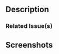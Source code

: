 ## Description

<!-- Describe your changes in detail -->
<!-- Does this fix a bug, implement a new feature, etc? -->

### Related Issue(s)

<!-- Reference the issue this PR relates to -->
<!-- Use keywords if possible (ex. Closes #10 ) -->
<!-- https://docs.github.com/en/get-started/writing-on-github/working-with-advanced-formatting/using-keywords-in-issues-and-pull-requests -->

## Screenshots

<!-- (if applicable) -->
